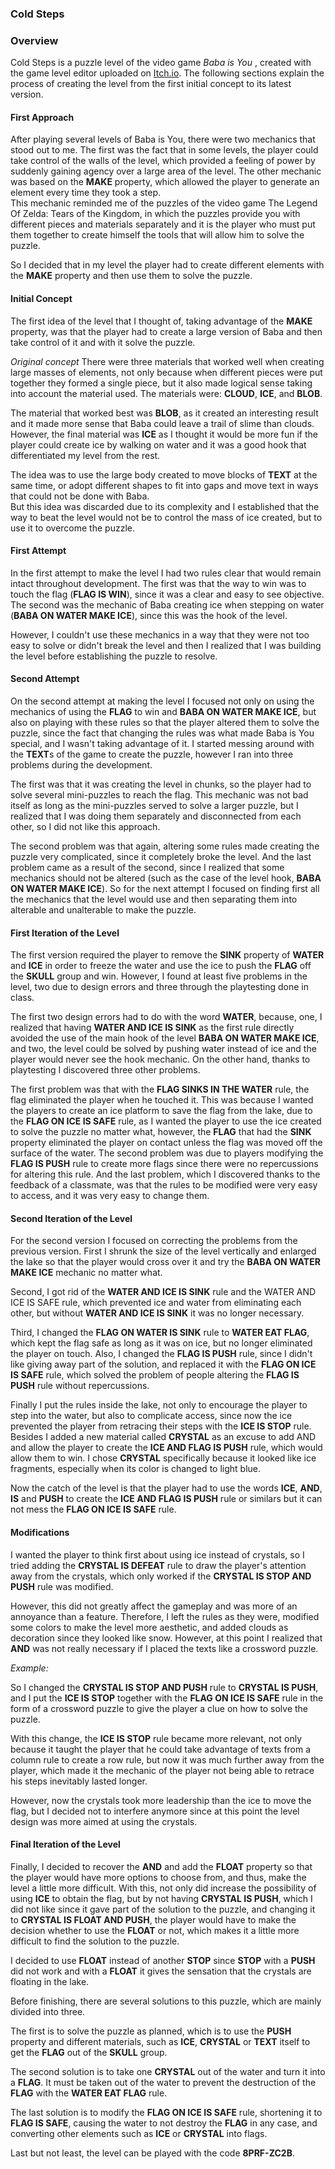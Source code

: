 ### Cold Steps

### Overview
Cold Steps is a puzzle level of the video game _Baba is You_ , created with the game level editor uploaded
on [Itch.io](https://hempuli.itch.io/baba-is-you-level-editor-beta). The following sections explain the process of creating the level from the first initial
concept to its latest version.

#### First Approach
After playing several levels of Baba is You, there were two mechanics that stood out to me.
The first was the fact that in some levels, the player could take control of the walls of the
level, which provided a feeling of power by suddenly gaining agency over a large area of the
level. The other mechanic was based on the **MAKE** property, which allowed the player to
generate an element every time they took a step.  
This mechanic reminded me of the puzzles of the video game The Legend Of Zelda: Tears
of the Kingdom, in which the puzzles provide you with different pieces and materials
separately and it is the player who must put them together to create himself the tools that will
allow him to solve the puzzle.
  
So I decided that in my level the player had to create different elements with the **MAKE**
property and then use them to solve the puzzle.
  
#### Initial Concept
The first idea of the level that I thought of, taking advantage of the **MAKE** property, was that
the player had to create a large version of Baba and then take control of it and with it solve
the puzzle.
  
_Original_ _concept_
There were three materials that worked well when creating large masses of elements, not
only because when different pieces were put together they formed a single piece, but it also
made logical sense taking into account the material used.
The materials were:
**CLOUD**, **ICE**, and **BLOB**.
  
The material that worked best was **BLOB**, as it created an interesting result and it made
more sense that Baba could leave a trail of slime than clouds. However, the final material
was **ICE** as I thought it would be more fun if the player could create ice by walking on water
and it was a good hook that differentiated my level from the rest.

The idea was to use the large body created to move blocks of **TEXT** at the same time, or
adopt different shapes to fit into gaps and move text in ways that could not be done with
Baba.  
But this idea was discarded due to its complexity and I established that the way to beat the
level would not be to control the mass of ice created, but to use it to overcome the puzzle.
  
#### First Attempt
In the first attempt to make the level I had two rules clear that would remain intact throughout
development. The first was that the way to win was to touch the flag (**FLAG IS WIN**), since it
was a clear and easy to see objective. The second was the mechanic of Baba creating ice
when stepping on water (**BABA ON WATER MAKE ICE**), since this was the hook of the
level.
  
However, I couldn't use these mechanics in a way that they were not too easy to solve or
didn't break the level and then I realized that I was building the level before establishing the
puzzle to resolve.

#### Second Attempt
On the second attempt at making the level I focused not only on using the mechanics of
using the **FLAG** to win and **BABA ON WATER MAKE ICE**, but also on playing with these
rules so that the player altered them to solve the puzzle, since the fact that changing the
rules was what made Baba is You special, and I wasn't taking advantage of it.
I started messing around with the **TEXT**s of the game to create the puzzle, however I ran
into three problems during the development.
  
The first was that it was creating the level in chunks, so the player had to solve several
mini-puzzles to reach the flag. This mechanic was not bad itself as long as the mini-puzzles
served to solve a larger puzzle, but I realized that I was doing them separately and
disconnected from each other, so I did not like this approach.
  
The second problem was that again, altering some rules made creating the puzzle very
complicated, since it completely broke the level.
And the last problem came as a result of the second, since I realized that some mechanics
should not be altered (such as the case of the level hook, **BABA ON WATER MAKE ICE**).
So for the next attempt I focused on finding first all the mechanics that the level would use
and then separating them into alterable and unalterable to make the puzzle.
  
#### First Iteration of the Level
The first version required the player to remove the **SINK** property of **WATER** and **ICE** in
order to freeze the water and use the ice to push the **FLAG** off the **SKULL** group and win.
However, I found at least five problems in the level, two due to design errors and three
through the playtesting done in class.
  
The first two design errors had to do with the word **WATER**, because, one, I realized that
having **WATER AND ICE IS SINK** as the first rule directly avoided the use of the main hook
of the level **BABA ON WATER MAKE ICE**, and two, the level could be solved by pushing
water instead of ice and the player would never see the hook mechanic.
On the other hand, thanks to playtesting I discovered three other problems.
  
The first problem was that with the **FLAG SINKS IN THE WATER** rule, the flag eliminated
the player when he touched it. This was because I wanted the players to create an ice
platform to save the flag from the lake, due to the **FLAG ON ICE IS SAFE** rule, as I wanted
the player to use the ice created to solve the puzzle no matter what, however, the **FLAG** that
had the **SINK** property eliminated the player on contact unless the flag was moved off the
surface of the water.
The second problem was due to players modifying the **FLAG IS PUSH** rule to create more
flags since there were no repercussions for altering this rule.
And the last problem, which I discovered thanks to the feedback of a classmate, was that the
rules to be modified were very easy to access, and it was very easy to change them.
  
#### Second Iteration of the Level
For the second version I focused on correcting the problems from the previous version.
First I shrunk the size of the level vertically and enlarged the lake so that the player would
cross over it and try the **BABA ON WATER MAKE ICE** mechanic no matter what.
  
Second, I got rid of the **WATER AND ICE IS SINK** rule and the WATER AND ICE IS SAFE
rule, which prevented ice and water from eliminating each other, but without **WATER AND
ICE IS SINK** it was no longer necessary.
  
Third, I changed the **FLAG ON WATER IS SINK** rule to **WATER EAT FLAG**, which kept the
flag safe as long as it was on ice, but no longer eliminated the player on touch.
Also, I changed the **FLAG IS PUSH** rule, since I didn't like giving away part of the solution,
and replaced it with the **FLAG ON ICE IS SAFE** rule, which solved the problem of people
altering the **FLAG IS PUSH** rule without repercussions.
  
Finally I put the rules inside the lake, not only to encourage the player to step into the water,
but also to complicate access, since now the ice prevented the player from retracing their
steps with the **ICE IS STOP** rule.
Besides I added a new material called **CRYSTAL** as an excuse to add AND and allow the
player to create the **ICE AND FLAG IS PUSH** rule, which would allow them to win. I chose
**CRYSTAL** specifically because it looked like ice fragments, especially when its color is
changed to light blue.
  
Now the catch of the level is that the player had to use the words **ICE**, **AND**, **IS** and **PUSH** to
create the **ICE AND FLAG IS PUSH** rule or similars but it can not mess the **FLAG ON ICE IS SAFE** rule.
  
#### Modifications
I wanted the player to think first about using ice instead of crystals, so I tried adding the
**CRYSTAL IS DEFEAT** rule to draw the player's attention away from the crystals, which only
worked if the **CRYSTAL IS STOP AND PUSH** rule was modified.
  
However, this did not greatly affect the gameplay and was more of an annoyance than a
feature. Therefore, I left the rules as they were, modified some colors to make the level more
aesthetic, and added clouds as decoration since they looked like snow.
However, at this point I realized that **AND** was not really necessary if I placed the texts like a
crossword puzzle.

_Example:_
  
So I changed the **CRYSTAL IS STOP AND PUSH** rule to **CRYSTAL IS PUSH**, and I put the
**ICE IS STOP** together with the **FLAG ON ICE IS SAFE** rule in the form of a crossword
puzzle to give the player a clue on how to solve the puzzle.

With this change, the **ICE IS STOP** rule became more relevant, not only because it taught
the player that he could take advantage of texts from a column rule to create a row rule, but
now it was much further away from the player, which made it the mechanic of the player not
being able to retrace his steps inevitably lasted longer.
  
However, now the crystals took more leadership than the ice to move the flag, but I decided
not to interfere anymore since at this point the level design was more aimed at using the
crystals.
  
#### Final Iteration of the Level
Finally, I decided to recover the **AND** and add the **FLOAT** property so that the player would
have more options to choose from, and thus, make the level a little more difficult.
With this, not only did increase the possibility of using **ICE** to obtain the flag, but by not
having **CRYSTAL IS PUSH**, which I did not like since it gave part of the solution to the
puzzle, and changing it to **CRYSTAL IS FLOAT AND PUSH**, the player would have to make
the decision whether to use the **FLOAT** or not, which makes it a little more difficult to find the
solution to the puzzle.
  
I decided to use **FLOAT** instead of another **STOP** since **STOP** with a **PUSH** did not work
and with a **FLOAT** it gives the sensation that the crystals are floating in the lake.

Before finishing, there are several solutions to this puzzle, which are mainly divided into
three.
  
The first is to solve the puzzle as planned, which is to use the **PUSH** property and different
materials, such as **ICE**, **CRYSTAL** or **TEXT** itself to get the **FLAG** out of the **SKULL** group.
  
The second solution is to take one **CRYSTAL** out of the water and turn it into a **FLAG**. It
must be taken out of the water to prevent the destruction of the **FLAG** with the **WATER EAT
FLAG** rule.
  
The last solution is to modify the **FLAG ON ICE IS SAFE** rule, shortening it to **FLAG IS
SAFE**, causing the water to not destroy the **FLAG** in any case, and converting other
elements such as **ICE** or **CRYSTAL** into flags.
  
Last but not least, the level can be played with the code **8PRF-ZC2B**.
